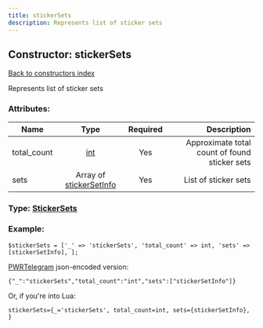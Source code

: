 ```yaml
---
title: stickerSets
description: Represents list of sticker sets
---
```

## Constructor: stickerSets  
[Back to constructors index](index.md)



Represents list of sticker sets

### Attributes:

| Name     |    Type       | Required | Description |
|----------|:-------------:|:--------:|------------:|
|total\_count|[int](../types/int.md) | Yes|Approximate total count of found sticker sets|
|sets|Array of [stickerSetInfo](../constructors/stickerSetInfo.md) | Yes|List of sticker sets|



### Type: [StickerSets](../types/StickerSets.md)


### Example:

```
$stickerSets = ['_' => 'stickerSets', 'total_count' => int, 'sets' => [stickerSetInfo], ];
```  

[PWRTelegram](https://pwrtelegram.xyz) json-encoded version:

```
{"_":"stickerSets","total_count":"int","sets":["stickerSetInfo"]}
```


Or, if you're into Lua:  


```
stickerSets={_='stickerSets', total_count=int, sets={stickerSetInfo}, }

```


